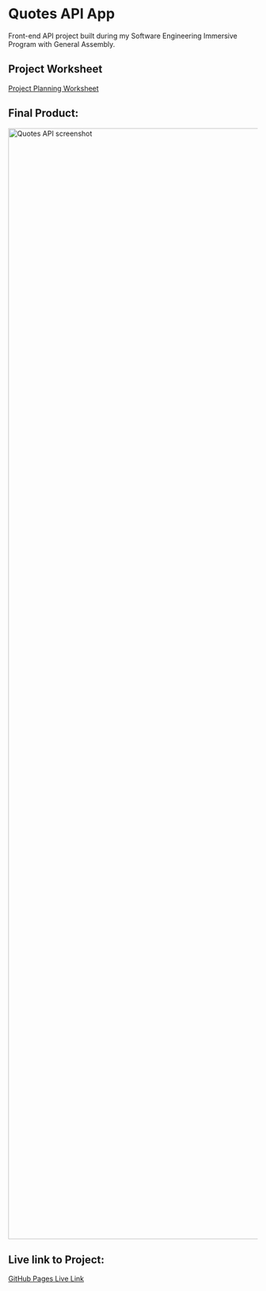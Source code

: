 # Quotes API App

Front-end API project built during my Software Engineering Immersive Program with General Assembly.

## Project Worksheet

[Project Planning Worksheet](https://github.com/robby-13/GA-React-Project/files/8734087/React-MVP.pdf)



## Final Product:
<img width="2240" alt="Quotes API screenshot" src="https://user-images.githubusercontent.com/73762993/169400301-b66b9efc-a5a5-454e-94c1-7191523b0e56.png">


## Live link to Project:

[GitHub Pages Live Link](https://robby-13.github.io/GA-React-Project/)
